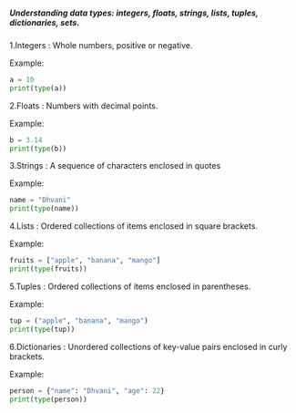 ##### Understanding data types: integers, floats, strings, lists, tuples, dictionaries, sets.

1.Integers : Whole numbers, positive or negative.

Example:
```python
a = 10  
print(type(a)) 
``` 

2.Floats : Numbers with decimal points.

Example:
```python
b = 3.14 
print(type(b)) 
```

3.Strings : A sequence of characters enclosed in quotes

Example:
```python
name = "Dhvani" 
print(type(name))
```
4.Lists : Ordered collections of items enclosed in square brackets.

Example:
```python
fruits = ["apple", "banana", "mango"]  
print(type(fruits))
```

5.Tuples : Ordered collections of items enclosed in parentheses.

Example:
```python
tup = ("apple", "banana", "mango")
print(type(tup))
```

6.Dictionaries : Unordered collections of key-value pairs enclosed in curly brackets.

Example:
```python
person = {"name": "Dhvani", "age": 22}
print(type(person))
```